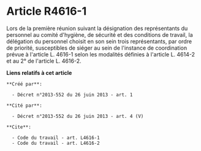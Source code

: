 # Article R4616-1

Lors de la première réunion suivant la désignation des représentants du personnel au comité d'hygiène, de sécurité et des
conditions de travail, la délégation du personnel choisit en son sein trois représentants, par ordre de priorité,
susceptibles de siéger au sein de l'instance de coordination prévue à l'article L. 4616-1 selon les modalités définies à
l'article L. 4614-2 et au 2° de l'article L. 4616-2.

**Liens relatifs à cet article**

	**Créé par**:

	  - Décret n°2013-552 du 26 juin 2013 - art. 1

	**Cité par**:

	  - Décret n°2013-552 du 26 juin 2013 - art. 4 (V)

	**Cite**:

	  - Code du travail - art. L4616-1
	  - Code du travail - art. L4616-2
